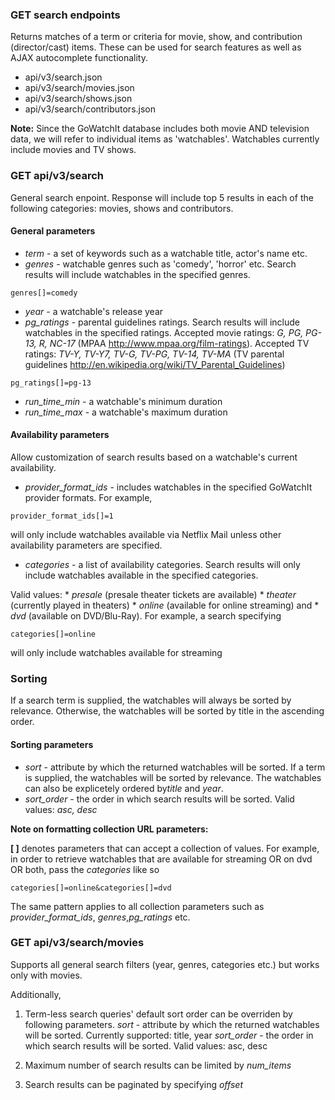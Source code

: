 ### GET search endpoints

Returns matches of a term or criteria for movie, show, and contribution (director/cast) items.
These can be used for search features as well as AJAX autocomplete functionality.

* api/v3/search.json
* api/v3/search/movies.json
* api/v3/search/shows.json
* api/v3/search/contributors.json

__Note:__ Since the GoWatchIt database includes both movie AND television data, we will
refer to individual items as 'watchables'. Watchables currently include
movies and TV shows.

### GET api/v3/search

General search enpoint. Response will include top 5 results in each of the
following categories: movies, shows and contributors.

#### General parameters

   - *term* - a set of keywords such as a watchable title, actor's name etc.
   - *genres* - watchable genres such as 'comedy', 'horror' etc. Search
   results will include watchables in the specified genres.
   
   ```
   genres[]=comedy
   ```
   
   - *year* - a watchable's release year
   - *pg_ratings* - parental guidelines ratings. Search results will
   include watchables in the specified ratings. Accepted movie ratings: *G,
   PG, PG-13, R, NC-17* (MPAA <http://www.mpaa.org/film-ratings>). Accepted
   TV ratings: *TV-Y, TV-Y7, TV-G, TV-PG, TV-14, TV-MA* (TV parental
   guidelines <http://en.wikipedia.org/wiki/TV_Parental_Guidelines>)
   
   ```   
   pg_ratings[]=pg-13
   ```
   - *run_time_min* - a watchable's minimum duration
   - *run_time_max* - a watchable's maximum duration

#### Availability parameters

Allow customization of search results based on a watchable's current availability.

   - *provider_format_ids* - includes watchables in the specified GoWatchIt provider formats. For example,
   
   ```
   provider_format_ids[]=1
   ```
   
   will only include watchables available via Netflix Mail unless other availability parameters are specified.
   - *categories* - a list of availability categories. Search results will only include watchables available in the specified categories. 

   Valid values: 
      * *presale* (presale theater tickets are available)
      * *theater* (currently played in theaters) 
      * *online* (available for online streaming) and
      * *dvd* (available on DVD/Blu-Ray). For example, a search specifying
   ```
   categories[]=online
   ```
   will only include watchables available for streaming

### Sorting
If a search term is supplied, the watchables will always be sorted by relevance. Otherwise, the watchables will be sorted by title in the ascending order. 


#### Sorting parameters

   - *sort* - attribute by which the returned watchables will be sorted. If
   a term is supplied, the watchables will be sorted by relevance. The
   watchables can also be explicetely ordered by*title* and *year*.
   - *sort_order* - the order in which search results will be sorted. Valid
   values: *asc, desc*

**Note on formatting collection URL parameters:**

__[ ]__ denotes parameters that can accept a collection of values. For
example, in order to retrieve watchables that are available for streaming
OR on dvd OR both, pass the *categories* like so

   ```
   categories[]=online&categories[]=dvd
   ```

The same pattern applies to all collection parameters such as
*provider_format_ids*, *genres*,*pg_ratings* etc.

### GET api/v3/search/movies

Supports all general search filters (year, genres, categories etc.) but works only with movies.

Additionally, 

1. Term-less search queries' default sort order can be overriden by following parameters. 
 *sort* - attribute by which the returned watchables will be sorted. Currently supported: title, year
 *sort_order* - the order in which search results will be sorted. Valid values: asc, desc

2. Maximum number of search results can be limited by
 *num_items*

3. Search results can be paginated by specifying
 *offset* 

